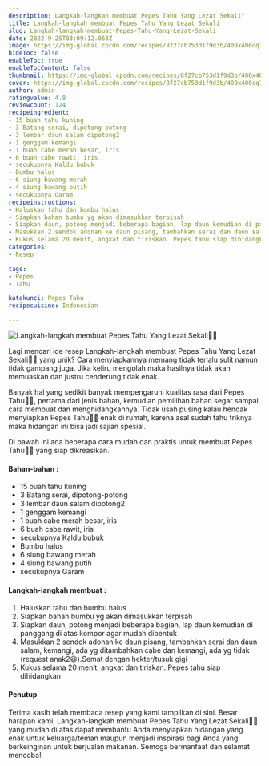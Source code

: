 ```yaml
---
description: Langkah-langkah membuat Pepes Tahu Yang Lezat Sekali"
title: Langkah-langkah membuat Pepes Tahu Yang Lezat Sekali
slug: Langkah-langkah-membuat-Pepes-Tahu-Yang-Lezat-Sekali
date: 2022-9-25T03:09:12.063Z
image: https://img-global.cpcdn.com/recipes/8f27cb753d1f9d3b/400x400cq70/photo.jpg
hideToc: false
enableToc: true
enableTocContent: false
thumbnail: https://img-global.cpcdn.com/recipes/8f27cb753d1f9d3b/400x400cq70/photo.jpg
cover: https://img-global.cpcdn.com/recipes/8f27cb753d1f9d3b/400x400cq70/photo.jpg
author: admin
ratingvalue: 4.8
reviewcount: 124
recipeingredient:
- 15 buah tahu kuning
- 3 Batang serai, dipotong-potong
- 3 lembar daun salam dipotong2
- 1 genggam kemangi
- 1 buah cabe merah besar, iris
- 6 buah cabe rawit, iris
- secukupnya Kaldu bubuk
- Bumbu halus
- 6 siung bawang merah
- 4 siung bawang putih
- secukupnya Garam
recipeinstructions:
- Haluskan tahu dan bumbu halus
- Siapkan bahan bumbu yg akan dimasukkan terpisah
- Siapkan daun, potong menjadi beberapa bagian, lap daun kemudian di panggang di atas kompor agar mudah dibentuk
- Masukkan 2 sendok adonan ke daun pisang, tambahkan serai dan daun salam, kemangi, ada yg ditambahkan cabe dan kemangi, ada yg tidak (request anak2😆).Semat dengan hekter/tusuk gigi
- Kukus selama 20 menit, angkat dan tiriskan. Pepes tahu siap dihidangkan
categories:
- Resep

tags:
- Pepes
- Tahu

katakunci: Pepes Tahu
recipecuisine: Indonesian

---
```


![Langkah-langkah membuat Pepes Tahu Yang Lezat Sekali👩‍🍳](https://img-global.cpcdn.com/recipes/8f27cb753d1f9d3b/400x400cq70/photo.jpg)

Lagi mencari ide resep Langkah-langkah membuat Pepes Tahu Yang Lezat Sekali👩‍🍳 yang unik? Cara menyiapkannya memang tidak terlalu sulit namun tidak gampang juga. Jika keliru mengolah maka hasilnya tidak akan memuaskan dan justru cenderung tidak enak.

Banyak hal yang sedikit banyak mempengaruhi kualitas rasa dari Pepes Tahu👩‍🍳, pertama dari jenis bahan, kemudian pemilihan bahan segar sampai cara membuat dan menghidangkannya. Tidak usah pusing kalau hendak menyiapkan Pepes Tahu👩‍🍳 enak di rumah, karena asal sudah tahu triknya maka hidangan ini bisa jadi sajian spesial.

Di bawah ini ada beberapa cara mudah dan praktis untuk membuat Pepes Tahu👩‍🍳 yang siap dikreasikan.

<!--inarticleads1-->

#### Bahan-bahan :

- 15 buah tahu kuning
- 3 Batang serai, dipotong-potong
- 3 lembar daun salam dipotong2
- 1 genggam kemangi
- 1 buah cabe merah besar, iris
- 6 buah cabe rawit, iris
- secukupnya Kaldu bubuk
- Bumbu halus
- 6 siung bawang merah
- 4 siung bawang putih
- secukupnya Garam

<!--inarticleads2-->

#### Langkah-langkah membuat :

1. Haluskan tahu dan bumbu halus
1. Siapkan bahan bumbu yg akan dimasukkan terpisah
1. Siapkan daun, potong menjadi beberapa bagian, lap daun kemudian di panggang di atas kompor agar mudah dibentuk
1. Masukkan 2 sendok adonan ke daun pisang, tambahkan serai dan daun salam, kemangi, ada yg ditambahkan cabe dan kemangi, ada yg tidak (request anak2😆).Semat dengan hekter/tusuk gigi
1. Kukus selama 20 menit, angkat dan tiriskan. Pepes tahu siap dihidangkan

#### Penutup

Terima kasih telah membaca resep yang kami tampilkan di sini. Besar harapan kami, Langkah-langkah membuat Pepes Tahu Yang Lezat Sekali👩‍🍳 yang mudah di atas dapat membantu Anda menyiapkan hidangan yang enak untuk keluarga/teman maupun menjadi inspirasi bagi Anda yang berkeinginan untuk berjualan makanan. Semoga bermanfaat dan selamat mencoba!